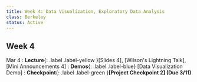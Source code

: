 ```yaml
---
title: Week 4: Data Visualization, Exploratory Data Analysis
class: Berkeley
status: Active
---
```


## Week 4
Mar 4
: **Lecture**{: .label .label-yellow }[Slides 4], [Wilson's Lightning Talk], [Mini Announcements 4]
: **Demos**{: .label .label-blue} [Data Visualization Demo]
: **Checkpoint**{: .label .label-green }**[Project Checkpoint 2] (Due 3/11)**
